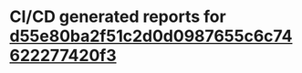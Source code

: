 # CI/CD generated reports for [d55e80ba2f51c2d0d0987655c6c74622277420f3](https://github.com/hydephp/develop/commit/d55e80ba2f51c2d0d0987655c6c74622277420f3)

